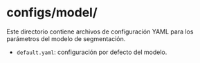 # configs/model/

Este directorio contiene archivos de configuración YAML para los parámetros del modelo de segmentación.

- `default.yaml`: configuración por defecto del modelo. 